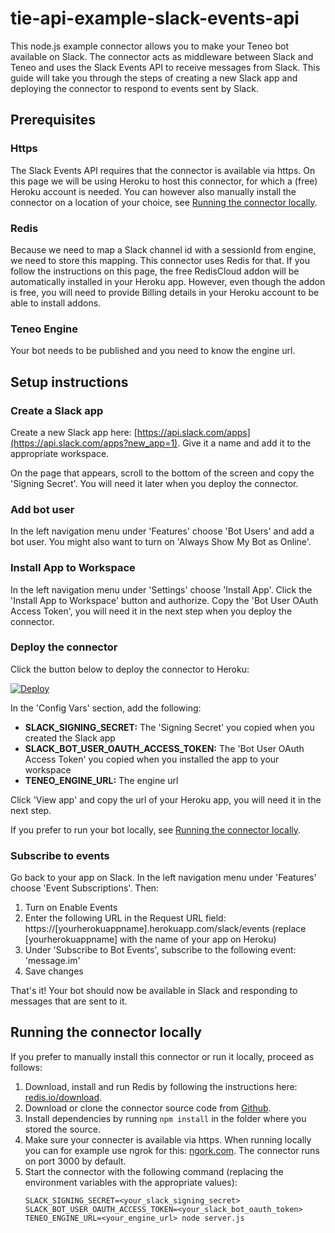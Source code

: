# tie-api-example-slack-events-api
This node.js example connector allows you to make your Teneo bot available on Slack. The connector acts as middleware between Slack and Teneo and uses the Slack Events API to receive messages from Slack. This guide will take you through the steps of creating a new Slack app and deploying the connector to respond to events sent by Slack.

## Prerequisites
### Https
The Slack Events API requires that the connector is available via https. On this page we will be using Heroku to host this connector, for which a (free) Heroku account is needed. You can however also manually install the connector on a location of your choice, see [Running the connector locally](#running-the-connector-locally).

### Redis
Because we need to map a Slack channel id with a sessionId from engine, we need to store this mapping. This connector uses Redis for that. If you follow the instructions on this page, the free RedisCloud addon will be automatically installed in your Heroku app. However, even though the addon is free, you will need to provide Billing details in your Heroku account to be able to install addons.

### Teneo Engine
Your bot needs to be published and you need to know the engine url.

## Setup instructions
### Create a Slack app
Create a new Slack app here: [https://api.slack.com/apps](https://api.slack.com/apps?new_app=1). Give it a name and add it to the appropriate workspace.

On the page that appears, scroll to the bottom of the screen and copy the 'Signing Secret'. You will need it later when you deploy the connector.

### Add bot user
In the left navigation menu under 'Features' choose 'Bot Users' and add a bot user. You might also want to turn on 'Always Show My Bot as Online'.

### Install App to Workspace
In the left navigation menu under 'Settings' choose 'Install App'. Click the 'Install App to Workspace' button and authorize. Copy the 'Bot User OAuth Access Token', you will need it in the next step when you deploy the connector.

### Deploy the connector
Click the button below to deploy the connector to Heroku:

[![Deploy](https://www.herokucdn.com/deploy/button.svg?classes=noborder)](https://heroku.com/deploy?template=https://github.com/artificialsolutions/tie-api-example-slack-events-api)

In the 'Config Vars' section, add the following:
* **SLACK_SIGNING_SECRET:** The 'Signing Secret' you copied when you created the Slack app 
* **SLACK_BOT_USER_OAUTH_ACCESS_TOKEN:** The 'Bot User OAuth Access Token' you copied when you installed the app to your workspace
* **TENEO_ENGINE_URL:** The engine url

Click 'View app' and copy the url of your Heroku app, you will need it in the next step.

If you prefer to run your bot locally, see [Running the connector locally](#running-the-connector-locally).

### Subscribe to events
Go back to your app on Slack. In the left navigation menu under 'Features' choose 'Event Subscriptions'. Then:
1. Turn on Enable Events
2. Enter the following URL in the Request URL field: https://[yourherokuappname].herokuapp.com/slack/events (replace [yourherokuappname] with the name of your app on Heroku)
3. Under 'Subscribe to Bot Events', subscribe to the following event: 'message.im'
4. Save changes

That's it! Your bot should now be available in Slack and responding to messages that are sent to it.

## Running the connector locally
If you prefer to manually install this connector or run it locally, proceed as follows:
1. Download, install and run Redis by following the instructions here: [redis.io/download](https://redis.io/download).
2. Download or clone the connector source code from [Github](https://github.com/artificialsolutions/tie-api-example-slack-events-api).
3. Install dependencies by running `npm install` in the folder where you stored the source.
4. Make sure your connecter is available via https. When running locally you can for example use ngrok for this: [ngork.com](https://ngrok.com). The connector runs on port 3000 by default.
5. Start the connector with the following command (replacing the environment variables with the appropriate values):
    ```
    SLACK_SIGNING_SECRET=<your_slack_signing_secret> SLACK_BOT_USER_OAUTH_ACCESS_TOKEN=<your_slack_bot_oauth_token> TENEO_ENGINE_URL=<your_engine_url> node server.js
    ```